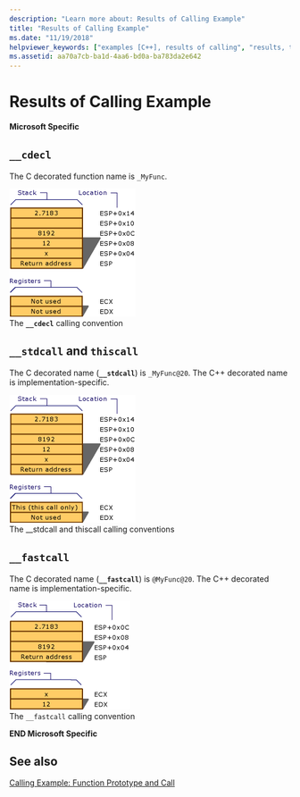 ```yaml
---
description: "Learn more about: Results of Calling Example"
title: "Results of Calling Example"
ms.date: "11/19/2018"
helpviewer_keywords: ["examples [C++], results of calling", "results, thiscall call", "results, __fastcall keyword call", "results, __cdecl call", "results, __stdcall call"]
ms.assetid: aa70a7cb-ba1d-4aa6-bd0a-ba783da2e642
---
```

# Results of Calling Example

**Microsoft Specific**

## `__cdecl`

The C decorated function name is `_MyFunc`.

![Diagram showing the stack and registers for the CDECL calling convention.](../cpp/media/vc37i01.gif "CDECL calling convention") <br/>
The **`__cdecl`** calling convention

## `__stdcall` and `thiscall`

The C decorated name (**`__stdcall`**) is `_MyFunc@20`. The C++ decorated name is implementation-specific.

![Diagram showing the stack and registers for the S T D call and this call calling conventions.](../cpp/media/vc37i02.gif )<br/>
The __stdcall and thiscall calling conventions

## `__fastcall`

The C decorated name (**`__fastcall`**) is `@MyFunc@20`. The C++ decorated name is implementation-specific.

![Diagram showing the stack and registers for the fast call calling convention.](../cpp/media/vc37i03.gif)<br/>
The `__fastcall` calling convention

**END Microsoft Specific**

## See also

[Calling Example: Function Prototype and Call](../cpp/calling-example-function-prototype-and-call.md)
